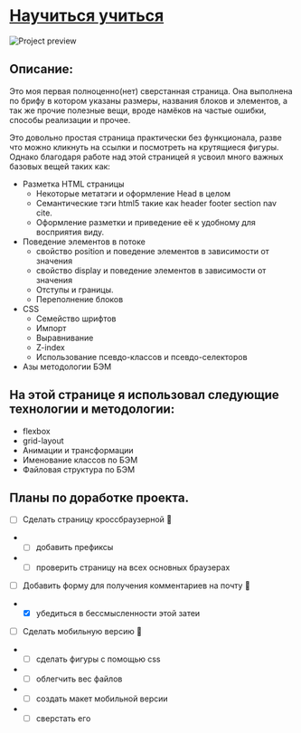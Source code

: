 # [Научиться учиться](https://podogas.github.io/how-to-learn/)

![Project preview](/how-ti-learn_preview.png)

## Описание:
Это моя первая полноценно(нет) сверстанная страница.
Она выполнена по брифу в котором указаны размеры, названия блоков и элементов, а так же прочие полезные вещи, вроде намёков на частые ошибки, способы реализации и прочее.

Это довольно простая страница практически без функционала, разве что можно кликнуть на ссылки и посмотреть на крутящиеся фигуры. Однако благодаря работе над этой страницей я усвоил много важных базовых вещей таких как:
* Разметка HTML страницы
  * Некоторые метатэги и оформление Head в целом
  * Семантические тэги html5 такие как header footer section nav cite.
  * Оформление разметки и приведение её к удобному для восприятия виду.
* Поведение элементов в потоке
  * свойство position и поведение элементов в зависимости от значения
  * свойство display и поведение элементов в зависимости от значения
  * Отступы и границы.
  * Переполнение блоков
* CSS
  * Семейство шрифтов
  * Импорт
  * Выравнивание
  * Z-index
  * Использование псевдо-классов и псевдо-селекторов
* Азы методологии БЭМ
## На этой странице я использовал следующие технологии и методологии:
* flexbox
* grid-layout
* Анимации и трансформации
* Именование классов по БЭМ
* Файловая структура по БЭМ
## Планы по доработке проекта.
- [ ] Сделать страницу кроссбраузерной :pushpin: 
- - [ ] добавить префиксы
- - [ ] проверить страницу на всех основных браузерах
- [ ] Добавить форму для получения комментариев на почту :pushpin: 
- - [x] убедиться в бессмысленности этой затеи
- [ ] Сделать мобильную версию :pushpin: 
- - [ ] сделать фигуры с помощью css
- - [ ] облегчить вес файлов
- - [ ] создать макет мобильной версии
- - [ ] сверстать его
